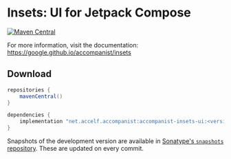 # Insets: UI for Jetpack Compose

[![Maven Central](https://img.shields.io/maven-central/v/com.google.accompanist/accompanist-insets-ui)](https://search.maven.org/search?q=g:com.google.accompanist)

For more information, visit the documentation: https://google.github.io/accompanist/insets

## Download

```groovy
repositories {
    mavenCentral()
}

dependencies {
    implementation "net.accelf.accompanist:accompanist-insets-ui:<version>"
}
```

Snapshots of the development version are available in [Sonatype's `snapshots` repository][snap]. These are updated on every commit.


  [snap]: https://oss.sonatype.org/content/repositories/snapshots/com/google/accompanist/accompanist-insets-ui/